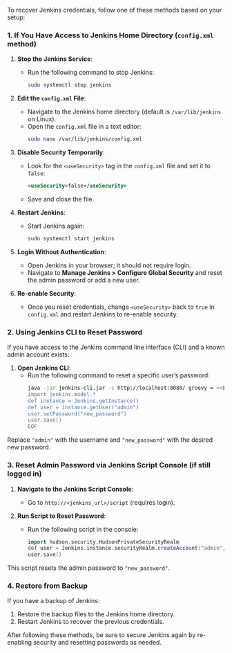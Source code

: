 To recover Jenkins credentials, follow one of these methods based on your setup:

### 1. **If You Have Access to Jenkins Home Directory (`config.xml` method)**

1. **Stop the Jenkins Service**:
   - Run the following command to stop Jenkins:
     ```bash
     sudo systemctl stop jenkins
     ```

2. **Edit the `config.xml` File**:
   - Navigate to the Jenkins home directory (default is `/var/lib/jenkins` on Linux).
   - Open the `config.xml` file in a text editor:
     ```bash
     sudo nano /var/lib/jenkins/config.xml
     ```

3. **Disable Security Temporarily**:
   - Look for the `<useSecurity>` tag in the `config.xml` file and set it to `false`:
     ```xml
     <useSecurity>false</useSecurity>
     ```
   - Save and close the file.

4. **Restart Jenkins**:
   - Start Jenkins again:
     ```bash
     sudo systemctl start jenkins
     ```

5. **Login Without Authentication**:
   - Open Jenkins in your browser; it should not require login.
   - Navigate to **Manage Jenkins > Configure Global Security** and reset the admin password or add a new user.
  
6. **Re-enable Security**:
   - Once you reset credentials, change `<useSecurity>` back to `true` in `config.xml` and restart Jenkins to re-enable security.

### 2. **Using Jenkins CLI to Reset Password**

If you have access to the Jenkins command line interface (CLI) and a known admin account exists:

1. **Open Jenkins CLI**:
   - Run the following command to reset a specific user’s password:
     ```bash
     java -jar jenkins-cli.jar -s http://localhost:8080/ groovy = <<EOF
     import jenkins.model.*
     def instance = Jenkins.getInstance()
     def user = instance.getUser("admin")
     user.setPassword("new_password")
     user.save()
     EOF
     ```

Replace `"admin"` with the username and `"new_password"` with the desired new password.

### 3. **Reset Admin Password via Jenkins Script Console (if still logged in)**

1. **Navigate to the Jenkins Script Console**:
   - Go to `http://<jenkins_url>/script` (requires login).

2. **Run Script to Reset Password**:
   - Run the following script in the console:
     ```groovy
     import hudson.security.HudsonPrivateSecurityRealm
     def user = Jenkins.instance.securityRealm.createAccount("admin", "new_password")
     user.save()
     ```

This script resets the admin password to `"new_password"`.

### 4. **Restore from Backup**

If you have a backup of Jenkins:

1. Restore the backup files to the Jenkins home directory.
2. Restart Jenkins to recover the previous credentials.

After following these methods, be sure to secure Jenkins again by re-enabling security and resetting passwords as needed.
